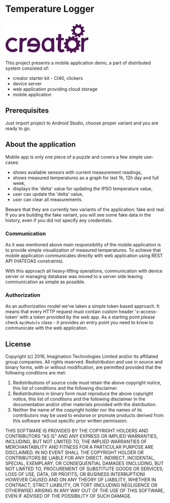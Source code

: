 # Temperature Logger
![](docs/img.png)
---
This project presents a mobile application demo, a part of distributed system
consisted of:

* creator starter kit - CI40, clickers
* device server
* web application providing cloud storage
* mobile application

## Prerequisites

Just import project to Android Studio, choose proper variant and you are
ready to go.

## About the application

Mobile app is only one piece of a puzzle and covers a few simple
use-cases:
* shows available sensors with current measurement readings,
* shows measured temperatures as a graph for last 1h, 12h day and full week,
* displays the 'delta' value for updating the IPSO temperature value,
* user can update the 'delta' value,
* user can clear all measurements.

Beware that they are currently two variants of the application: fake and real.
If you are building the fake variant, you will see some fake data in the history,
even if you did not specify any credentials.

### Communication
As it was mentioned above main responsibility of the mobile application is to
provide simple visualization of measured temperatures.
To achieve that mobile application communicates directly with web application
using REST API (HATEOAS constraints).

With this approach all heavy-lifting operations, communication with device server or
managing database was moved to a server side leaving communication as simple as possible.

### Authorization
As an authorization model we've taken a simple token based approach. It means that 
every HTTP request must contain custom header 'x-access-token' with 
a token provided by the web app.
As a starting point please check ```ApiModule``` class - it provides an
entry point you need to know to communicate with the web application. 

## License
Copyright (c) 2016, Imagination Technologies Limited and/or its affiliated group companies.
All rights reserved.
Redistribution and use in source and binary forms, with or without modification, are permitted provided that the
following conditions are met:

1. Redistributions of source code must retain the above copyright notice, this list of conditions and the
following disclaimer.
2. Redistributions in binary form must reproduce the above copyright notice, this list of conditions and the
following disclaimer in the documentation and/or other materials provided with the distribution.
3. Neither the name of the copyright holder nor the names of its contributors may be used to endorse or promote
products derived from this software without specific prior written permission.

THIS SOFTWARE IS PROVIDED BY THE COPYRIGHT HOLDERS AND CONTRIBUTORS "AS IS" AND ANY EXPRESS OR IMPLIED WARRANTIES,
INCLUDING, BUT NOT LIMITED TO, THE IMPLIED WARRANTIES OF MERCHANTABILITY AND FITNESS FOR A PARTICULAR PURPOSE ARE
DISCLAIMED. IN NO EVENT SHALL THE COPYRIGHT HOLDER OR CONTRIBUTORS BE LIABLE FOR ANY DIRECT, INDIRECT, INCIDENTAL,
SPECIAL, EXEMPLARY, OR CONSEQUENTIAL DAMAGES (INCLUDING, BUT NOT LIMITED TO, PROCUREMENT OF SUBSTITUTE GOODS OR
SERVICES; LOSS OF USE, DATA, OR PROFITS; OR BUSINESS INTERRUPTION) HOWEVER CAUSED AND ON ANY THEORY OF LIABILITY,
WHETHER IN CONTRACT, STRICT LIABILITY, OR TORT (INCLUDING NEGLIGENCE OR OTHERWISE) ARISING IN ANY WAY OUT OF THE
USE OF THIS SOFTWARE, EVEN IF ADVISED OF THE POSSIBILITY OF SUCH DAMAGE.
